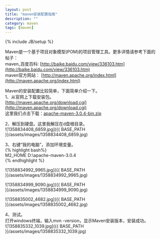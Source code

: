 ```yaml
---
layout: post
title: "maven安装配置指南"
description: ""
category: maven
tags: [maven]
---
```

{% include JB/setup %}

Maven是一个基于项目对象模型(POM)的项目管理工具。更多详情请参考下面的帖子：  
maven_百度百科:   [http://baike.baidu.com/view/336103.htm](http://baike.baidu.com/view/336103.htm)  
maven官方网站： [http://maven.apache.org/index.html](http://maven.apache.org/index.html)  
<!-- more -->
Maven的安装配置比较简单，下面简单介绍一下。  
1、从官网上下载安装包。  
[http://maven.apache.org/download.cgi](http://maven.apache.org/download.cgi)  
这里我们点击下载：[apache-maven-3.0.4-bin.zip](http://labs.mop.com/apache-mirror/maven/maven-3/3.0.4/binaries/apache-maven-3.0.4-bin.zip)  

2、解压到硬盘。这里我解压在d盘根目录。  
![1358834408_6859.jpg]({{ BASE_PATH }}/assets/images/1358834408_6859.jpg)

3、右键“我的电脑”，添加环境变量。  
{% highlight bash%}  
M2_HOME   D:\apache-maven-3.0.4  
{% endhighlight %}

![1358834992_9965.jpg]({{ BASE_PATH }}/assets/images/1358834992_9965.jpg)

![1358834999_9090.jpg]({{ BASE_PATH }}/assets/images/1358834999_9090.jpg)

![1358835002_4682.jpg]({{ BASE_PATH }}/assets/images/1358835002_4682.jpg)

4、测试。  
打开windows终端，输入mvn -version，显示Maven安装版本，安装成功。  
![1358835332_1039.jpg]({{ BASE_PATH }}/assets/images/1358835332_1039.jpg)
